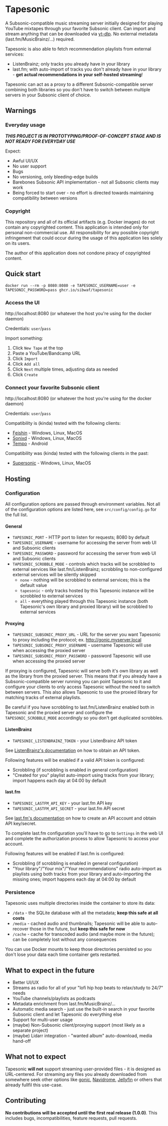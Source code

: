 # Tapesonic

A Subsonic-compatible music streaming server initially designed for playing YouTube mixtapes through your favorite Subsonic client. Can import and stream anything that can be downloaded via [yt-dlp](https://github.com/yt-dlp/yt-dlp/). No external metadata (last.fm/MusicBrainz/...) required.

Tapesonic is also able to fetch recommendation playlists from external services:
- ListenBrainz; only tracks you already have in your library
- last.fm; with auto-import of tracks you don't already have in your library - **get actual recommendations in your self-hosted streaming**!

Tapesonic can act as a proxy to a different Subsonic-compatible server combining both libraries so you don't have to switch between multiple servers in your Subsonic client of choice.

## Warnings

### Everyday usage

***THIS PROJECT IS IN PROTOTYPING/PROOF-OF-CONCEPT STAGE AND IS NOT READY FOR EVERYDAY USE***

Expect:
- Awful UI/UX
- No user support
- Bugs
- No versioning, only bleeding-edge builds
- Barebones Subsonic API implementation - not all Subsonic clients may work
- Being forced to start over - no effort is directed towards maintaining compatibility between versions

### Copyright

This repository and all of its official artifacts (e.g. Docker images) do not contain any copyrighted content. This application is intended only for personal non-commercial use. All responsibility for any possible copyright infringement that could occur during the usage of this application lies solely on its users.

The author of this application does not condone piracy of copyrighted content.

## Quick start

```shell
docker run --rm -p 8080:8080 -e TAPESONIC_USERNAME=user -e TAPESONIC_PASSWORD=pass ghcr.io/sibwaf/tapesonic
```

### Access the UI

http://localhost:8080 (or whatever the host you're using for the docker daemon)

Credentials: `user`/`pass`

Import something:
1. Click `New Tape` at the top
2. Paste a YouTube/Bandcamp URL
3. Click `Import`
4. Click `Add all`
5. Click `Next` multiple times, adjusting data as needed
6. Click `Create`

### Connect your favorite Subsonic client

http://localhost:8080 (or whatever the host you're using for the docker daemon)

Credentials: `user`/`pass`

Compatibility is (kinda) tested with the following clients:
- [Feishin](https://github.com/jeffvli/feishin) - Windows, Linux, MacOS
- [Sonixd](https://github.com/jeffvli/sonixd) - Windows, Linux, MacOS
- [Tempo](https://github.com/CappielloAntonio/tempo) - Android

Compatibility was (kinda) tested with the following clients in the past:
- [Supersonic](https://github.com/dweymouth/supersonic) - Windows, Linux, MacOS

## Hosting

### Configuration

All configuration options are passed through environment variables. Not all of the configuration options are listed here, see `src/config/config.go` for the full list.

#### General

- `TAPESONIC_PORT` - HTTP port to listen for requests; 8080 by default
- `TAPESONIC_USERNAME` - username for accessing the server from web UI and Subsonic clients
- `TAPESONIC_PASSWORD` - password for accessing the server from web UI and Subsonic clients
- `TAPESONIC_SCROBBLE_MODE` - controls which tracks will be scrobbled to external services like last.fm/ListenBrainz; scrobbling to non-configured external services will be silently skipped
  - `none` - nothing will be scrobbled to external services; this is the default value
  - `tapesonic` - only tracks hosted by this Tapesonic instance will be scrobbled to external services
  - `all` - everything played through this Tapesonic instance (both Tapesonic's own library and proxied library) will be scrobbled to external services

#### Proxying

- `TAPESONIC_SUBSONIC_PROXY_URL` - URL for the server you want Tapesonic to proxy including the protocol; ex. http://gonic.myserver.local
- `TAPESONIC_SUBSONIC_PROXY_USERNAME` - username Tapesonic will use when accessing the proxied server
- `TAPESONIC_SUBSONIC_PROXY_PASSWORD` - password Tapesonic will use when accessing the proxied server

If proxying is configured, Tapesonic will serve both it's own library as well as the library from the proxied server. This means that if you already have a Subsonic-compatible server running you can point Tapesonic to it and configure your clients to only access Tapesonic without the need to switch between servers. This also allows Tapesonic to use the proxied library for matching tracks of external playlists.

Be careful if you have scrobbling to last.fm/ListenBrainz enabled both in Tapesonic and the proxied server and configure the `TAPESONIC_SCROBBLE_MODE` accordingly so you don't get duplicated scrobbles.

#### ListenBrainz

- `TAPESONIC_LISTENBRAINZ_TOKEN` - your ListenBrainz API token

See [ListenBrainz's documentation](https://listenbrainz.readthedocs.io/en/latest/users/api/index.html) on how to obtain an API token.

Following features will be enabled if a valid API token is configured:
- Scrobbling (if scrobbling is enabled in general configuration)
- "Created for you" playlist auto-import using tracks from your library; import happens each day at 04:00 by default

#### last.fm

- `TAPESONIC_LASTFM_API_KEY` - your last.fm API key
- `TAPESONIC_LASTFM_API_SECRET` - your last.fm API secret

See [last.fm's documentation](https://www.last.fm/api/authentication) on how to create an API account and obtain API key/secret.

To complete last.fm configuration you'll have to go to `Settings` in the web UI and complete the authorization process to allow Tapesonic to access your account.

Following features will be enabled if last.fm is configured:
- Scrobbling (if scrobbling is enabled in general configuration)
- "Your library"/"Your mix"/"Your recommendations" radio auto-import as playlists using both tracks from your library and auto-importing the missing ones; import happens each day at 04:00 by default

### Persistence

Tapesonic uses multiple directories inside the container to store its data:
- `/data` - the SQLite database with all the metadata; **keep this safe at all costs**
- `/media` - cached audio and thumbnails; Tapesonic will be able to auto-recover those in the future, but **keep this safe for now**
- `/cache` - cache for transcoded audio (and maybe more in the future); can be completely lost without any consequences

You can use Docker mounts to keep those directories persisted so you don't lose your data each time container gets restarted.

## What to expect in the future

- Better UI/UX
- Streams as radio for all of your "lofi hip hop beats to relax/study to 24/7" needs
- YouTube channels/playlists as podcasts
- Metadata enrichment from last.fm/MusicBrainz/...
- Automatic media search - just use the built-in search in your favorite Subsonic client and let Tapesonic do everything else
- Support for multi-user usage
- (maybe) Non-Subsonic client/proxying support (most likely as a separate project)
- (maybe) Lidarr integration - "wanted album" auto-download, media hand-off

## What not to expect

Tapesonic **will not** support streaming user-provided files - it is designed as URL-centered. For streaming any files you already downloaded from somewhere seek other options like [gonic](https://github.com/sentriz/gonic), [Navidrome](https://github.com/navidrome/navidrome), [Jellyfin](https://github.com/jellyfin/jellyfin) or others that already fullfil this use-case.

## Contributing

**No contributions will be accepted until the first real release (1.0.0)**. This includes bugs, incompatibilities, feature requests, pull requests.
